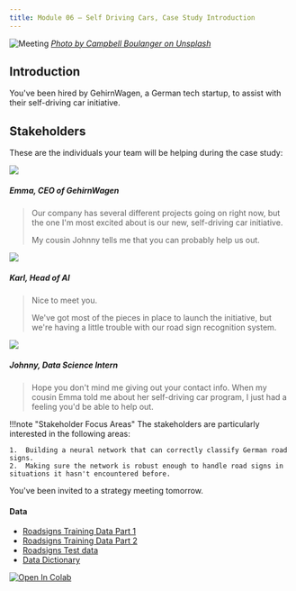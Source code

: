 ```yaml
---
title: Module 06 — Self Driving Cars, Case Study Introduction
---
```


![Meeting]({{URLROOT}}/shared/img/car.jpg)
*[Photo by Campbell Boulanger on Unsplash](https://unsplash.com/photos/3ZUsNJhi_Ik)*

## Introduction
You've been hired by GehirnWagen, a German tech startup, to assist with their self-driving car initiative.

## Stakeholders

These are the individuals your team will be helping during the case study:

<div class="dialogue">
	<img src="{{URLROOT}}/shared/img/emma.jpg">
	<h5>Emma, CEO of GehirnWagen</h5>
	<blockquote><p>Our company has several different projects going on right now, but the one I'm most excited about is our new, self-driving car initiative.</p><p>My cousin Johnny tells me that you can probably help us out.</p></blockquote>
</div>

<div class="dialogue">
	<img src="{{URLROOT}}/shared/img/karl.jpg">
	<h5>Karl, Head of AI</h5>
	<blockquote><p>Nice to meet you.</p><p>We've got most of the pieces in place to launch the initiative, but we're having a little trouble with our road sign recognition system.</p></blockquote>
</div>

<div class="dialogue">
	<img src="{{URLROOT}}/shared/img/johnny.jpg">
	<h5>Johnny, Data Science Intern</h5>
	<blockquote><p>Hope you don't mind me giving out your contact info. When my cousin Emma told me about her self-driving car program, I just had a feeling you'd be able to help out.</p>
	</blockquote>
</div>

!!!note "Stakeholder Focus Areas"
	The stakeholders are particularly interested in the following areas:

	1.	Building a neural network that can correctly classify German road signs.
	2.  Making sure the network is robust enough to handle road signs in situations it hasn't encountered before.

You've been invited to a strategy meeting tomorrow. 

#### Data
* [Roadsigns Training Data Part 1](https://raw.githubusercontent.com/byui-cse/cse450-course/master/data/roadsigns/training1.zip)
* [Roadsigns Training Data Part 2](https://raw.githubusercontent.com/byui-cse/cse450-course/master/data/roadsigns/training2.zip)
* [Roadsigns Test data](https://raw.githubusercontent.com/byui-cse/cse450-course/master/data/roadsigns/test.zip)
* [Data Dictionary](./signs-dictionary.txt)

[![Open In Colab](https://colab.research.google.com/assets/colab-badge.svg)](https://colab.research.google.com/github/byui-cse/cse450-course/blob/master/notebooks/Module_06.ipynb)

[^1]: [CEO photo by Amy Hirschi on Unsplash](https://unsplash.com/photos/b3AYk8HKCl0)

[^2]: [Head of AI photo by Ameer Basheer on Unsplash](https://unsplash.com/photos/ABuzWPku1Ug)

[^3]: [Data Science Intern photo by Fábio Lucas on Unsplash](https://unsplash.com/photos/iczrMDNuvzkml-pxK0Ovmw)